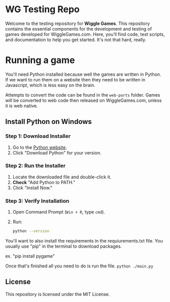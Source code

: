 # WG Testing Repo


Welcome to the testing repository for **Wiggle Games**. This repository contains the essential components for the development and testing of games developed for WiggleGames.com. Here, you’ll find code, test scripts, and documentation to help you get started. It's not that hard, really.

# Running a game

You'll need Python installed because well the games are written in Python. If we want to run them on a website then they need to be written in Javascript, which is less easy on the brain. 

Attempts to convert the code can be found in the ```web-ports``` folder. Games will be converted to web code then released on WiggleGames.com, unless it is web native.

## Install Python on Windows

### Step 1: Download Installer
1. Go to the [Python website](https://www.python.org/downloads/).
2. Click "Download Python" for your version.

### Step 2: Run the Installer
1. Locate the downloaded file and double-click it.
2. **Check** "Add Python to PATH."
3. Click "Install Now."

### Step 3: Verify Installation
1. Open Command Prompt (`Win + R`, type `cmd`).
2. Run:

   ```bash
   python --version

You'll want to also install the requirements in the requiurements.txt file. You usually use "pip" in the terminal to download packages.

ex.
"pip install pygame"

Once that's finished all you need to do is run the file.
```python ./main.py```

## License

This repository is licensed under the MIT License.
